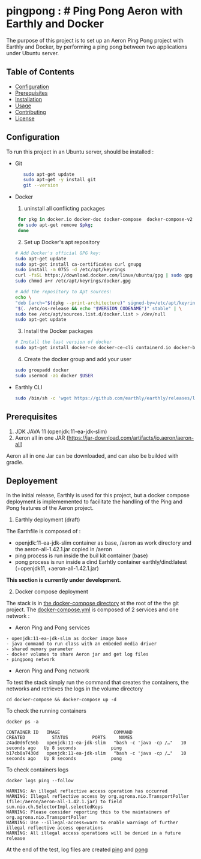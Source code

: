 # pingpong : # Ping Pong Aeron with Earthly and Docker

The purpose of this project is to set up an Aeron Ping Pong project with Earthly and Docker, by performing a ping pong between two applications under Ubuntu server.

## Table of Contents

- [Configuration](#Configuration)
- [Prerequisites](#Prerequisites)
- [Installation](#installation)
- [Usage](#usage)
- [Contributing](#contributing)
- [License](#license)

## Configuration

To run this project in an Ubuntu server, should be installed :
- Git  
    ```bash
       sudo apt-get update
       sudo apt-get -y install git
       git --version
    ```    
- Docker
    1. uninstall all conflicting packages

   ```bash
    for pkg in docker.io docker-doc docker-compose  docker-compose-v2 podman-docker containerd runc; 
    do sudo apt-get remove $pkg; 
    done
    ```
    
    2. Set up Docker's apt repository
    ```bash
    # Add Docker's official GPG key:
    sudo apt-get update
    sudo apt-get install ca-certificates curl gnupg
    sudo install -m 0755 -d /etc/apt/keyrings
    curl -fsSL https://download.docker.com/linux/ubuntu/gpg | sudo gpg --dearmor -o /etc/apt/keyrings/docker.gpg
    sudo chmod a+r /etc/apt/keyrings/docker.gpg
    
    # Add the repository to Apt sources:
    echo \
    "deb [arch="$(dpkg --print-architecture)" signed-by=/etc/apt/keyrings/docker.gpg] https://download.docker.com/linux/ubuntu \
    "$(. /etc/os-release && echo "$VERSION_CODENAME")" stable" | \
    sudo tee /etc/apt/sources.list.d/docker.list > /dev/null
    sudo apt-get update
    ```
    3. Install the Docker packages
    ```bash
    # Install the last version of docker
    sudo apt-get install docker-ce docker-ce-cli containerd.io docker-buildx-plugin docker-compose-plugin
    ```
    4. Create the docker group and add your user
    ```bash
    sudo groupadd docker
    sudo usermod -aG docker $USER
    ```
- Earthly CLI 
    ```bash
    sudo /bin/sh -c 'wget https://github.com/earthly/earthly/releases/latest/download/earthly-linux-amd64 -O /usr/local/bin/earthly && chmod +x /usr/local/bin/earthly && /usr/local/bin/earthly bootstrap --with-autocomplete'
    ```
## Prerequisites
1. JDK JAVA 11  (openjdk:11-ea-jdk-slim)
2. Aeron all in one JAR (https://jar-download.com/artifacts/io.aeron/aeron-all)

Aeron all in one Jar can be downloaded, and can also be builded with gradle.

## Deployement 
In the initial release, Earthly is used for this project, but a docker compose deployment is implememented to facilitate the handling of the Ping and Pong features of the Aeron project.

1. Earthly deployment (draft)

The Earthfile is composed of :
- openjdk:11-ea-jdk-slim container as base, /aeron as work directory and the aeron-all-1.42.1.jar copied in /aeron
- ping process is run inside the buil kit container (base)
- pong process is run inside a dind Earhtly container earthly/dind:latest (+openjdk11, +aeron-all-1.42.1.jar)

**This section is currently under development.**

2. Docker compose deployment

The stack is in [the docker-compose directory](docker-compose) at the root of the the git project.
The [docker-compose.yml](docker-compose/docker-compose.yml) is composed of 2 services and one network : 
- Aeron Ping and Pong services 
```
- openjdk:11-ea-jdk-slim as docker image base
- java command to run class with an embeded media driver
- shared memory parameter
- docker volumes to share Aeron jar and get log files
- pingpong network
```
- Aeron Ping and Pong network

To test the stack simply run the command that creates the containers, the networks and retrieves the logs in the volume directory
```
cd docker-compose && docker-compose up -d
```

To check the running containers 
```
docker ps -a

CONTAINER ID   IMAGE                    COMMAND                  CREATED          STATUS         PORTS     NAMES
24ad0d6fc56b   openjdk:11-ea-jdk-slim   "bash -c 'java -cp /…"   10 seconds ago   Up 8 seconds             ping
b17cb0a7430d   openjdk:11-ea-jdk-slim   "bash -c 'java -cp /…"   10 seconds ago   Up 8 seconds             pong
```

To check containers logs
```
docker logs ping --follow

WARNING: An illegal reflective access operation has occurred
WARNING: Illegal reflective access by org.agrona.nio.TransportPoller (file:/aeron/aeron-all-1.42.1.jar) to field sun.nio.ch.SelectorImpl.selectedKeys
WARNING: Please consider reporting this to the maintainers of org.agrona.nio.TransportPoller
WARNING: Use --illegal-access=warn to enable warnings of further illegal reflective access operations
WARNING: All illegal access operations will be denied in a future release
```

At the end of the test, log files are created [ping](docker-compose/volumes/ping.log) and [pong](docker-compose/volumes/pong.log) 